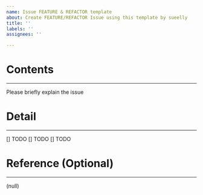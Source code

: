 ```yaml
---
name: Issue FEATURE & REFACTOR template
about: Create FEATURE/REFACTOR Issue using this template by sueelly
title: ''
labels: ''
assignees: ''

---
```


# Contents
---
Please briefly explain the issue

# Detail
---
[] TODO
[] TODO
[] TODO

# Reference (Optional)
---
(null)
